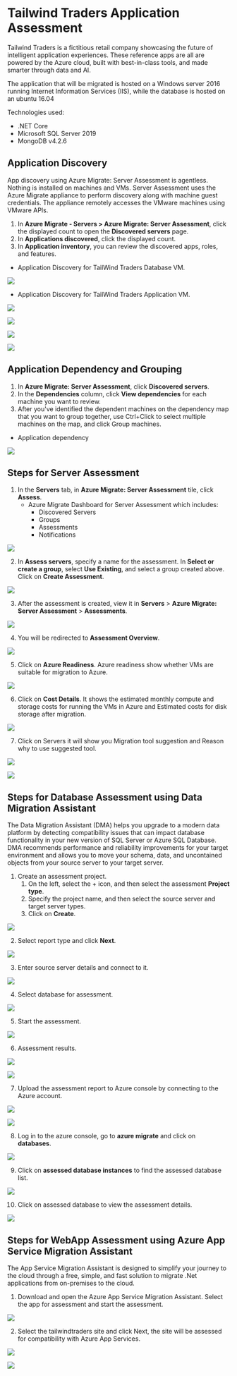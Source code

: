 # Tailwind Traders Application Assessment
Tailwind Traders is a fictitious retail company showcasing the future of intelligent application experiences. These reference apps are all are powered by the Azure cloud, built with best-in-class tools, and made smarter through data and AI.

The application that will be migrated is hosted on a Windows server 2016 running Internet Information Services (IIS), while the database is hosted on an ubuntu 16.04

Technologies used:
 - .NET Core
 - Microsoft SQL Server 2019
 - MongoDB v4.2.6

## Application Discovery

App discovery using Azure Migrate: Server Assessment is agentless. Nothing is installed on machines and VMs. Server Assessment uses the Azure Migrate appliance to perform discovery along with machine guest credentials. The appliance remotely accesses the VMware machines using VMware APIs.

1. In **Azure Migrate - Servers > Azure Migrate: Server Assessment**, click the displayed count to open the **Discovered servers** page.
2. In **Applications discovered**, click the displayed count.
3. In **Application inventory**, you can review the discovered apps, roles, and features.

* Application Discovery for TailWind Traders Database VM.

<p><kbd>
  <img src="../images/tailwind-traders/application-discovery-ubuntu.PNG">
</kbd></p>

* Application Discovery for TailWind Traders Application VM.

<p><kbd>
  <img src="../images/tailwind-traders/application-discovery1.PNG">
</kbd></p>

<p><kbd>
  <img src="../images/tailwind-traders/application-discovery2.PNG">
</kbd></p>

<p><kbd>
  <img src="../images/tailwind-traders/application-discovery3.PNG">
</kbd></p>

<p><kbd>
  <img src="../images/tailwind-traders/application-discovery4.PNG">
</kbd></p>

## Application Dependency and Grouping

1. In **Azure Migrate: Server Assessment**, click **Discovered servers**.
2. In the **Dependencies** column, click **View dependencies** for each machine you want to review.
3. After you've identified the dependent machines on the dependency map that you want to group together, use Ctrl+Click to select multiple machines on the map, and click Group machines.

* Application dependency

<p><kbd>
  <img src="../images/tailwind-traders/application-dependency.PNG">
</kbd></p>

## Steps for Server Assessment
1. In the **Servers** tab, in **Azure Migrate: Server Assessment** tile, click **Assess**.
    - Azure Migrate Dashboard for Server Assessment which includes:
        - Discovered Servers
        - Groups
        - Assessments
        - Notifications

<p><kbd>
  <img src="../images/tailwind-traders/assessment.PNG">
</kbd></p>

2. In **Assess servers**, specify a name for the assessment. In **Select or create a group**, select **Use Existing**, and select a group created above. Click on **Create Assessment**.

<p><kbd>
  <img src="../images/tailwind-traders/assessment2.PNG">
</kbd></p>

3. After the assessment is created, view it in **Servers** > **Azure Migrate: Server Assessment** > **Assessments**.

<p><kbd>
  <img src="../images/tailwind-traders/assessment3.PNG">
</kbd></p>

4. You will be redirected to **Assessment Overview**.

<p><kbd>
  <img src="../images/tailwind-traders/server-assessment-3-new.PNG">
</kbd></p>

5. Click on **Azure Readiness**.
Azure readiness show whether VMs are suitable for migration to Azure.

<p><kbd>
  <img src="../images/tailwind-traders/server-assessment-4-new.PNG">
</kbd></p>

6. Click on **Cost Details**.
It shows the estimated monthly compute and storage costs for running the VMs in Azure and Estimated costs for disk storage after migration.

<p><kbd>
  <img src="../images/tailwind-traders/server-assessment-5-new.PNG">
</kbd></p>

7. Click on Servers it will show you Migration tool suggestion and Reason why to use suggested tool.

<p><kbd>
  <img src="../images/tailwind-traders/server-assessment-6-new.PNG">
</kbd></p>

<p><kbd>
  <img src="../images/tailwind-traders/server-assessment-7-new.PNG">
</kbd></p>

## Steps for Database Assessment using Data Migration Assistant

The Data Migration Assistant (DMA) helps you upgrade to a modern data platform by detecting compatibility issues that can impact database functionality in your new version of SQL Server or Azure SQL Database. DMA recommends performance and reliability improvements for your target environment and allows you to move your schema, data, and uncontained objects from your source server to your target server.

1. Create an assessment project.
   1.  On the left, select the + icon, and then select the assessment **Project type**.
   2. Specify the project name, and then select the source server and target server types.
   3. Click on **Create**.

<p><kbd>
  <img src="../images/tailwind-traders/tailwind-dma1.PNG">
</kbd></p>

2. Select report type and click **Next**.

<p><kbd>
  <img src="../images/tailwind-traders/tailwind-dma2.PNG">
</kbd></p>

3. Enter source server details and connect to it.

<p><kbd>
  <img src="../images/tailwind-traders/tailwind-dma3.PNG">
</kbd></p>

4. Select database for assessment.

<p><kbd>
  <img src="../images/tailwind-traders/tailwind-dma4.PNG">
</kbd></p>

5. Start the assessment.

<p><kbd>
  <img src="../images/tailwind-traders/tailwind-dma5.PNG">
</kbd></p>

6. Assessment results.

<p><kbd>
  <img src="../images/tailwind-traders/tailwind-dma6-new.PNG">
</kbd></p>

<p><kbd>
  <img src="../images/tailwind-traders/tailwind-dma7.PNG">
</kbd></p>

7. Upload the assessment report to Azure console by connecting to the Azure account.

<p><kbd>
  <img src="../images/tailwind-traders/tailwind-dma8.PNG">
</kbd></p>

<p><kbd>
  <img src="../images/tailwind-traders/tailwind-dma9.PNG">
</kbd></p>

8. Log in to the azure console, go to **azure migrate** and click on **databases**.

<p><kbd>
  <img src="../images/tailwind-traders/tailwind-dma10.PNG">
</kbd></p>

9. Click on **assessed database instances** to find the assessed database list.

<p><kbd>
  <img src="../images/tailwind-traders/tailwind-dma11.PNG">
</kbd></p>

10. Click on assessed database to view the assessment details.

<p><kbd>
  <img src="../images/tailwind-traders/tailwind-dma12.PNG">
</kbd></p>

## Steps for WebApp Assessment using Azure App Service Migration Assistant

The App Service Migration Assistant is designed to simplify your journey to the cloud through a free, simple, and fast solution to migrate .Net applications from on-premises to the cloud.

1. Download and open the Azure App Service Migration Assistant. Select the app for assessment and start the assessment.

<p><kbd>
  <img src="../images/tailwind-traders/app-assessment1.PNG">
</kbd></p>

2. Select the tailwindtraders site and click Next, the site will be assessed for compatibility with Azure App Services.

<p><kbd>
  <img src="../images/tailwind-traders/app-assessment2.PNG">
</kbd></p>
<p><kbd>
  <img src="../images/tailwind-traders/app-assessment7.PNG">
</kbd></p>

